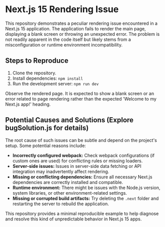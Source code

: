 # Next.js 15 Rendering Issue

This repository demonstrates a peculiar rendering issue encountered in a Next.js 15 application. The application fails to render the main page, displaying a blank screen or throwing an unexpected error.  The problem is not readily apparent in the code itself but likely stems from a misconfiguration or runtime environment incompatibility.

## Steps to Reproduce

1. Clone the repository.
2. Install dependencies: `npm install`
3. Run the development server: `npm run dev`

Observe the rendered page. It is expected to show a blank screen or an error related to page rendering rather than the expected 'Welcome to my Next.js app!' heading.

## Potential Causes and Solutions (Explore bugSolution.js for details)

The root cause of such issues can be subtle and depend on the project's setup. Some potential reasons include:

* **Incorrectly configured webpack:** Check webpack configurations (if custom ones are used) for conflicting rules or missing loaders. 
* **Server-side issues:**  Issues in server-side data fetching or API integration may inadvertently affect rendering.
* **Missing or conflicting dependencies:**  Ensure all necessary Next.js dependencies are correctly installed and compatible.
* **Runtime environment:**  There might be issues with the Node.js version, system libraries, or other environment-related settings. 
* **Missing or corrupted build artifacts:**  Try deleting the `.next` folder and restarting the server to rebuild the application.

This repository provides a minimal reproducible example to help diagnose and resolve this kind of unpredictable behavior in Next.js 15 apps.